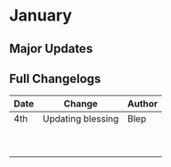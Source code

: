 # January

## Major Updates



## Full Changelogs

| Date | Change            | Author |
| ---- | ----------------- | ------ |
| 4th  | Updating blessing | Blep   |
|      |                   |        |
|      |                   |        |
|      |                   |        |
|      |                   |        |
|      |                   |        |
|      |                   |        |
|      |                   |        |
|      |                   |        |
|      |                   |        |
